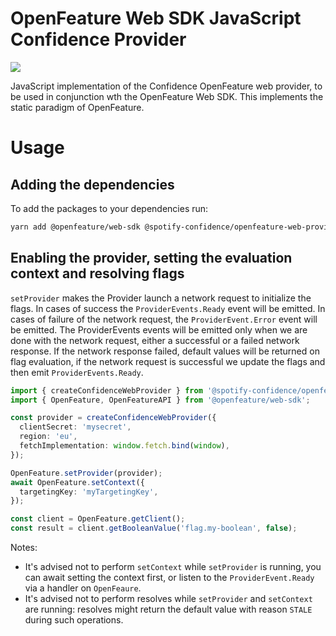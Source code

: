 # OpenFeature Web SDK JavaScript Confidence Provider

![](https://img.shields.io/badge/lifecycle-beta-a0c3d2.svg)

JavaScript implementation of the Confidence OpenFeature web provider, to be used in conjunction wth the OpenFeature Web SDK.
This implements the static paradigm of OpenFeature.

# Usage

## Adding the dependencies

To add the packages to your dependencies run:

```sh
yarn add @openfeature/web-sdk @spotify-confidence/openfeature-web-provider
```

## Enabling the provider, setting the evaluation context and resolving flags

`setProvider` makes the Provider launch a network request to initialize the flags. In cases of success the
`ProviderEvents.Ready` event will be emitted. In cases of failure of the network request, the `ProviderEvent.Error`
event will be emitted. The ProviderEvents events will be emitted only when we are done with the network request, either
a successful or a failed network response. If the network response failed, default values will be returned on flag
evaluation, if the network request is successful we update the flags and then emit `ProviderEvents.Ready`.

```ts
import { createConfidenceWebProvider } from '@spotify-confidence/openfeature-web-provider';
import { OpenFeature, OpenFeatureAPI } from '@openfeature/web-sdk';

const provider = createConfidenceWebProvider({
  clientSecret: 'mysecret',
  region: 'eu',
  fetchImplementation: window.fetch.bind(window),
});

OpenFeature.setProvider(provider);
await OpenFeature.setContext({
  targetingKey: 'myTargetingKey',
});

const client = OpenFeature.getClient();
const result = client.getBooleanValue('flag.my-boolean', false);
```

Notes:

- It's advised not to perform `setContext` while `setProvider` is running, you can await setting the context first, or listen to the `ProviderEvent.Ready` via a handler on `OpenFeaure`.
- It's advised not to perform resolves while `setProvider` and `setContext` are running: resolves might return the default value with reason `STALE` during such operations.
